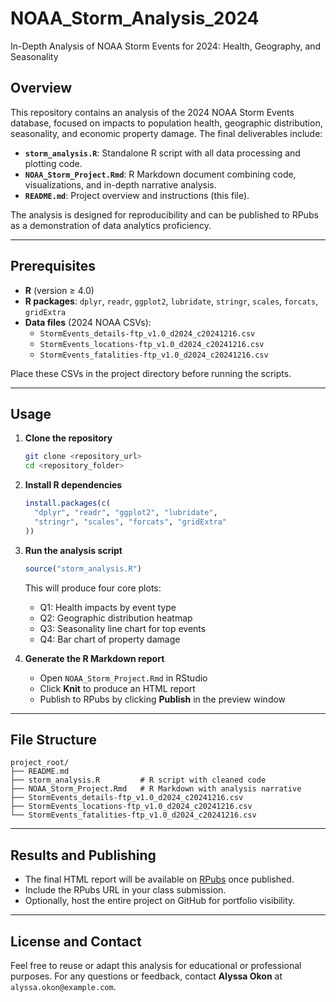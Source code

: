 # NOAA_Storm_Analysis_2024
In-Depth Analysis of NOAA Storm Events for 2024: Health, Geography, and Seasonality

## Overview
This repository contains an analysis of the 2024 NOAA Storm Events database, focused on impacts to population health, geographic distribution, seasonality, and economic property damage. The final deliverables include:

- **`storm_analysis.R`**: Standalone R script with all data processing and plotting code.
- **`NOAA_Storm_Project.Rmd`**: R Markdown document combining code, visualizations, and in-depth narrative analysis.
- **`README.md`**: Project overview and instructions (this file).

The analysis is designed for reproducibility and can be published to RPubs as a demonstration of data analytics proficiency.

---

## Prerequisites
- **R** (version ≥ 4.0)
- **R packages**: `dplyr`, `readr`, `ggplot2`, `lubridate`, `stringr`, `scales`, `forcats`, `gridExtra`
- **Data files** (2024 NOAA CSVs):
  - `StormEvents_details-ftp_v1.0_d2024_c20241216.csv`
  - `StormEvents_locations-ftp_v1.0_d2024_c20241216.csv`
  - `StormEvents_fatalities-ftp_v1.0_d2024_c20241216.csv`

Place these CSVs in the project directory before running the scripts.

---

## Usage
1. **Clone the repository**
   ```bash
   git clone <repository_url>
   cd <repository_folder>
   ```

2. **Install R dependencies**
   ```r
   install.packages(c(
     "dplyr", "readr", "ggplot2", "lubridate",
     "stringr", "scales", "forcats", "gridExtra"
   ))
   ```

3. **Run the analysis script**
   ```r
   source("storm_analysis.R")
   ```
   This will produce four core plots:
   - Q1: Health impacts by event type
   - Q2: Geographic distribution heatmap
   - Q3: Seasonality line chart for top events
   - Q4: Bar chart of property damage

4. **Generate the R Markdown report**
   - Open `NOAA_Storm_Project.Rmd` in RStudio
   - Click **Knit** to produce an HTML report
   - Publish to RPubs by clicking **Publish** in the preview window

---

## File Structure
```
project_root/
├── README.md
├── storm_analysis.R         # R script with cleaned code
├── NOAA_Storm_Project.Rmd   # R Markdown with analysis narrative
├── StormEvents_details-ftp_v1.0_d2024_c20241216.csv
├── StormEvents_locations-ftp_v1.0_d2024_c20241216.csv
└── StormEvents_fatalities-ftp_v1.0_d2024_c20241216.csv
```

---

## Results and Publishing
- The final HTML report will be available on [RPubs](https://rpubs.com) once published.
- Include the RPubs URL in your class submission.
- Optionally, host the entire project on GitHub for portfolio visibility.

---

## License and Contact
Feel free to reuse or adapt this analysis for educational or professional purposes. For any questions or feedback, contact **Alyssa Okon** at `alyssa.okon@example.com`.

